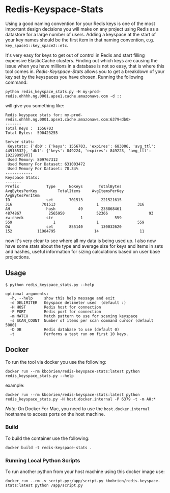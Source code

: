 # Redis-Keyspace-Stats

Using a good naming convention for your Redis keys is one of the most important design decisions you will make on any project
using Redis as a datastore for a large number of users.  Adding a keyspace at the start of your key names should be the first
item in that naming convention, e.g.  `key_space1::key_space2::etc`.    

It's very easy for keys to get out of control in Redis and start filling expensive ElasticCache clusters. Finding out which keys are causing the issue when you have millions in a database is not so easy, that is where this tool comes in. *Redis-Keyspace-Stats* allows you to get a breakdown of your key set by the keyspaces you have chosen. Running the following command:

```
python redis_keyspace_stats.py -H my-prod-redis.ohhhh.ng.0001.apse1.cache.amazonaws.com -d ::
```  

will give you something like:

```
Redis keyspace stats for: my-prod-redis.ohhhh.ng.0001.apse1.cache.amazonaws.com:6379<db0>
-------
Total Keys :  1556703
Total Bytes:  590423255

Server stats:
 Keystats: {'db0': {'keys': 1556703, 'expires': 683006, 'avg_ttl': 44915532}, 'db1': {'keys': 849224, 'expires': 849223, 'avg_ttl': 1922989590}}
 Used Memory: 809767312
 Used Memory For Dataset: 631003472
 Used Memory For Dataset: 78.34%
------------
Keyspace Stats:
-------
Prefix            Type      NoKeys       TotalBytes      AvgBytesPerKey         TotalItems     AvgItemsPerKey     AvgBytesPerItem
ID                set       701513        221521615                 316             701513                  1                 316
AH                hash          49        238868461             4874867            2565950              52366                  93
rw-check          str            1              559                 559                  1                  1                 559
OW                set       855140        130032620                 152           11984795                 14                  11
```

now it's very clear to see where all my data is being used up. I also now have some stats about the type and average size for keys and items in sets and hashes, useful information for sizing calculations based on user base projections.


## Usage

```
$ python redis_keyspace_stats.py --help

optional arguments:
  -h, --help     show this help message and exit
  -d DELIMITER   Keyspace delimeter used  (default :)
  -H HOST        Redis host for connection
  -P PORT        Redis port for connection  
  -m MATCH       Match pattern to use for scaning keyspace
  -s SCAN_COUNT  Number of items per scan command cursor (default 5000)  
  -D DB          Redis database to use (default 0)
  -t             Performs a test run on first 10 keys.  
```




## Docker

To run the tool via docker you use the following:

```
docker run --rm kbobrien/redis-keyspace-stats:latest python redis_keyspace_stats.py --help
```

example:
```
docker run --rm kbobrien/redis-keyspace-stats:latest python redis_keyspace_stats.py -H host.docker.internal -P 6379 -t -m AH:*

```

*Note:* On Docker For Mac, you need to use the `host.docker.internal` hostname to access ports on the host machine.


### Build

To build the container use the following:
```
docker build -t redis-keyspace-stats .
```

### Running Local Python Scripts

To run another python from your host machine using this docker image use:
```
docker run --rm -v script.py:/app/script.py kbobrien/redis-keyspace-stats:latest python /app/script.py
```
